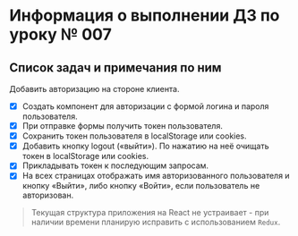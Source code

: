 # Информация о выполнении ДЗ по уроку № 007

## Список задач и примечания по ним

Добавить авторизацию на стороне клиента.

- [x] Создать компонент для авторизации с формой логина и пароля пользователя.
- [x] При отправке формы получить токен пользователя.
- [x] Сохранить токен пользователя в localStorage или cookies.
- [x] Добавить кнопку logout («выйти»). По нажатию на неё очищать токен в localStorage или cookies.
- [x] Прикладывать токен к последующим запросам.
- [x] На всех страницах отображать имя авторизованного пользователя и кнопку «Выйти», либо кнопку «Войти», если
  пользователь не авторизован.

> Текущая структура приложения на React не устраивает - при наличии
> времени планирую исправить с использованием `Redux`. 